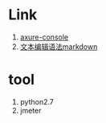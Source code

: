 # Link

1. [axure-console](https://hi6ndg.axshare.com)
2. [文本编辑语法markdown](https://guides.github.com/features/mastering-markdown/)

# tool

1. python2.7
2. jmeter
